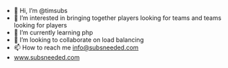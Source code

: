 - 👋 Hi, I’m @timsubs
- 👀 I’m interested in bringing together players looking for teams and teams looking for players
- 🌱 I’m currently learning php
- 💞️ I’m looking to collaborate on load balancing
- 📫 How to reach me info@subsneeded.com
- www.subsneeded.com

<!---
timsubs/timsubs is a ✨ special ✨ repository because its `README.md` (this file) appears on your GitHub profile.
You can click the Preview link to take a look at your changes.
--->
